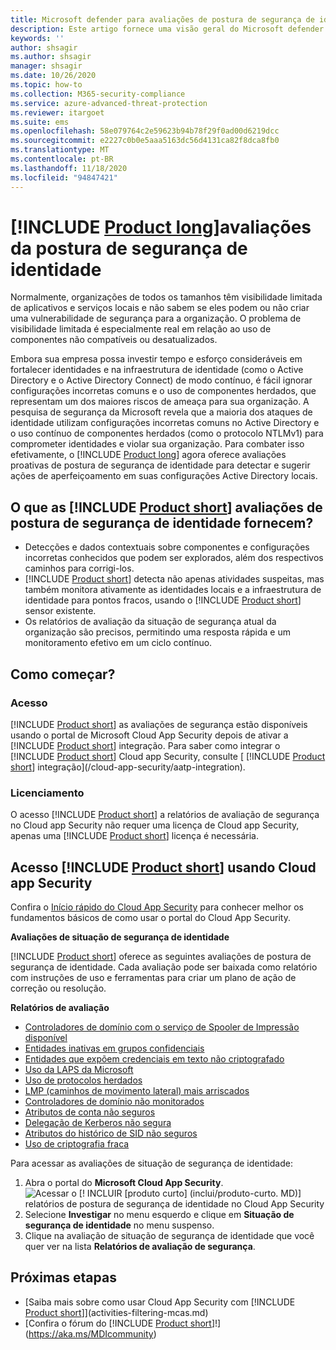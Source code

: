 ```yaml
---
title: Microsoft defender para avaliações de postura de segurança de identidade da identidade
description: Este artigo fornece uma visão geral do Microsoft defender para relatórios de avaliação de postura de segurança de identidade da identidade.
keywords: ''
author: shsagir
ms.author: shsagir
manager: shsagir
ms.date: 10/26/2020
ms.topic: how-to
ms.collection: M365-security-compliance
ms.service: azure-advanced-threat-protection
ms.reviewer: itargoet
ms.suite: ems
ms.openlocfilehash: 58e079764c2e59623b94b78f29f0ad00d6219dcc
ms.sourcegitcommit: e2227c0b0e5aaa5163dc56d4131ca82f8dca8fb0
ms.translationtype: MT
ms.contentlocale: pt-BR
ms.lasthandoff: 11/18/2020
ms.locfileid: "94847421"
---
```

# <a name="product-longs-identity-security-posture-assessments"></a>[!INCLUDE [Product long](includes/product-long.md)]avaliações da postura de segurança de identidade

Normalmente, organizações de todos os tamanhos têm visibilidade limitada de aplicativos e serviços locais e não sabem se eles podem ou não criar uma vulnerabilidade de segurança para a organização. O problema de visibilidade limitada é especialmente real em relação ao uso de componentes não compatíveis ou desatualizados.

Embora sua empresa possa investir tempo e esforço consideráveis em fortalecer identidades e na infraestrutura de identidade (como o Active Directory e o Active Directory Connect) de modo contínuo, é fácil ignorar configurações incorretas comuns e o uso de componentes herdados, que representam um dos maiores riscos de ameaça para sua organização. A pesquisa de segurança da Microsoft revela que a maioria dos ataques de identidade utilizam configurações incorretas comuns no Active Directory e o uso contínuo de componentes herdados (como o protocolo NTLMv1) para comprometer identidades e violar sua organização. Para combater isso efetivamente, o [!INCLUDE [Product long](includes/product-long.md)] agora oferece avaliações proativas de postura de segurança de identidade para detectar e sugerir ações de aperfeiçoamento em suas configurações Active Directory locais.

## <a name="what-do-product-short-identity-security-posture-assessments-provide"></a>O que as [!INCLUDE [Product short](includes/product-short.md)] avaliações de postura de segurança de identidade fornecem?

- Detecções e dados contextuais sobre componentes e configurações incorretas conhecidos que podem ser explorados, além dos respectivos caminhos para corrigi-los.
- [!INCLUDE [Product short](includes/product-short.md)] detecta não apenas atividades suspeitas, mas também monitora ativamente as identidades locais e a infraestrutura de identidade para pontos fracos, usando o [!INCLUDE [Product short](includes/product-short.md)] sensor existente.
- Os relatórios de avaliação da situação de segurança atual da organização são precisos, permitindo uma resposta rápida e um monitoramento efetivo em um ciclo contínuo.

## <a name="how-do-i-get-started"></a>Como começar?

### <a name="access"></a>Acesso

[!INCLUDE [Product short](includes/product-short.md)] as avaliações de segurança estão disponíveis usando o portal de Microsoft Cloud App Security depois de ativar a [!INCLUDE [Product short](includes/product-short.md)] integração. Para saber como integrar o [!INCLUDE [Product short](includes/product-short.md)] Cloud app Security, consulte [ [!INCLUDE [Product short](includes/product-short.md)] integração](/cloud-app-security/aatp-integration).

### <a name="licensing"></a>Licenciamento

O acesso [!INCLUDE [Product short](includes/product-short.md)] a relatórios de avaliação de segurança no Cloud app Security não requer uma licença de Cloud app Security, apenas uma [!INCLUDE [Product short](includes/product-short.md)] licença é necessária.

## <a name="access-product-short-using-cloud-app-security"></a>Acesso [!INCLUDE [Product short](includes/product-short.md)] usando Cloud app Security

Confira o [Início rápido do Cloud App Security](/cloud-app-security/getting-started-with-cloud-app-security) para conhecer melhor os fundamentos básicos de como usar o portal do Cloud App Security.

**Avaliações de situação de segurança de identidade**

[!INCLUDE [Product short](includes/product-short.md)] oferece as seguintes avaliações de postura de segurança de identidade. Cada avaliação pode ser baixada como relatório com instruções de uso e ferramentas para criar um plano de ação de correção ou resolução.

**Relatórios de avaliação**

- [Controladores de domínio com o serviço de Spooler de Impressão disponível](cas-isp-print-spooler.md)
- [Entidades inativas em grupos confidenciais](cas-isp-dormant-entities.md)
- [Entidades que expõem credenciais em texto não criptografado](cas-isp-clear-text.md)
- [Uso da LAPS da Microsoft](cas-isp-laps.md)
- [Uso de protocolos herdados](cas-isp-legacy-protocols.md)
- [LMP (caminhos de movimento lateral) mais arriscados](cas-isp-riskiest-lmp.md)
- [Controladores de domínio não monitorados](cas-isp-unmonitored-domain-controller.md)
- [Atributos de conta não seguros](cas-isp-unsecure-account-attributes.md)
- [Delegação de Kerberos não segura](cas-isp-unconstrained-kerberos.md)
- [Atributos do histórico de SID não seguros](cas-isp-unsecure-sid-history-attribute.md)
- [Uso de criptografia fraca](cas-isp-weak-cipher.md)

Para acessar as avaliações de situação de segurança de identidade:

1. Abra o portal do **Microsoft Cloud App Security**.
    ![Acessar o [! INCLUIR [produto curto] (inclui/produto-curto. MD)] relatórios de postura de segurança de identidade no Cloud App Security](media/cas-isp-report-1.png)
1. Selecione **Investigar** no menu esquerdo e clique em **Situação de segurança de identidade** no menu suspenso.
1. Clique na avaliação de situação de segurança de identidade que você quer ver na lista **Relatórios de avaliação de segurança**.

## <a name="next-steps"></a>Próximas etapas

- [Saiba mais sobre como usar Cloud App Security com [!INCLUDE [Product short](includes/product-short.md)]](activities-filtering-mcas.md)
- [Confira o fórum do [!INCLUDE [Product short](includes/product-short.md)]!](https://aka.ms/MDIcommunity)
